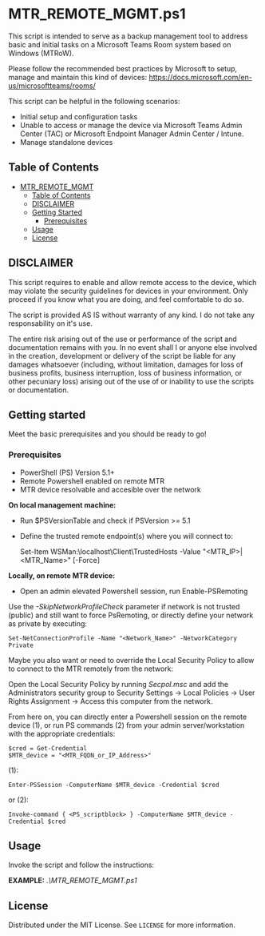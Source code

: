 # MTR_REMOTE_MGMT.ps1
This script is intended to serve as a backup management tool to address basic and initial tasks on a Microsoft Teams Room system based on Windows (MTRoW).

Please follow the recommended best practices by Microsoft to setup, manage and maintain this kind of devices:
https://docs.microsoft.com/en-us/microsoftteams/rooms/

This script can be helpful in the following scenarios:
- Initial setup and configuration tasks
- Unable to access or manage the device via Microsoft Teams Admin Center (TAC) or Microsoft Endpoint Manager Admin Center / Intune.
- Manage standalone devices

## Table of Contents

- [MTR_REMOTE_MGMT](#MTR_REMOTE_MGMT.ps1)
  - [Table of Contents](#table-of-contents)
  - [DISCLAIMER](#DISCLAIMER)
  - [Getting Started](#getting-started)
    - [Prerequisites](#prerequisites)    
  - [Usage](#usage)
  - [License](#license)

## DISCLAIMER
This script requires to enable and allow remote access to the device, which may violate the security guidelines for devices in your environment. Only proceed if you know what you are doing, and feel comfortable to do so.

The script is provided AS IS without warranty of any kind. I do not take any responsability on it's use.

The entire risk arising out of the use or performance of the script and documentation remains with you. In no event shall I or anyone else involved in the creation, development or delivery of the script be liable for any damages whatsoever (including, without limitation, damages for loss of business profits, business interruption, loss of business information, or other pecuniary loss) arising out of the use of or inability to use the scripts or documentation.

## Getting started

Meet the basic prerequisites and you should be ready to go!

### Prerequisites

- PowerShell (PS) Version 5.1+
- Remote Powershell enabled on remote MTR
- MTR device resolvable and accesible over the network

**On local management machine:**
- Run $PSVersionTable and check if PSVersion >= 5.1
- Define the trusted remote endpoint(s) where you will connect to:


    Set-Item WSMan:\localhost\Client\TrustedHosts -Value "<MTR_IP>|<MTR_Name>" [-Force]

**Locally, on remote MTR device:**
- Open an admin elevated Powershell session, run Enable-PSRemoting

Use the _-SkipNetworkProfileCheck_ parameter if network is not trusted (public) and still want to force PsRemoting, or directly define your network as private by executing:

    Set-NetConnectionProfile -Name "<Network_Name>" -NetworkCategory Private

Maybe you also want or need to override the Local Security Policy to allow to connect to the MTR remotely from the network:

  Open the Local Security Policy by running _Secpol.msc_ and add the Administrators security group to Security Settings -> Local Policies -> User Rights Assignment -> Access this computer from the network.

From here on, you can directly enter a Powershell session on the remote device (1), or run PS commands (2) from your admin server/workstation with the appropriate credentials:

    $cred = Get-Credential
    $MTR_device = "<MTR_FQDN_or_IP_Address>"

(1): 

    Enter-PSSession -ComputerName $MTR_device -Credential $cred

or (2):

    Invoke-command { <PS_scriptblock> } -ComputerName $MTR_device -Credential $cred

## Usage

Invoke the script and follow the instructions:



**EXAMPLE:**
_.\MTR_REMOTE_MGMT.ps1_

## License

Distributed under the MIT License. See `LICENSE` for more information.
